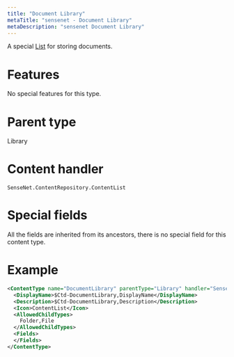```yaml
---
title: "Document Library"
metaTitle: "sensenet - Document Library"
metaDescription: "sensenet Document Library"
---
```


A special [List](/concepts/content-types/08-contentlist) for storing documents.

# Features

No special features for this type.

# Parent type

Library

# Content handler

`SenseNet.ContentRepository.ContentList`

# Special fields

All the fields are inherited from its ancestors, there is no special field for this content type.

# Example

```xml
<ContentType name="DocumentLibrary" parentType="Library" handler="SenseNet.ContentRepository.ContentList" xmlns="http://schemas.sensenet.com/SenseNet/ContentRepository/ContentTypeDefinition">
  <DisplayName>$Ctd-DocumentLibrary,DisplayName</DisplayName>
  <Description>$Ctd-DocumentLibrary,Description</Description>
  <Icon>ContentList</Icon>
  <AllowedChildTypes>
    Folder,File
  </AllowedChildTypes>
  <Fields>
  </Fields>
</ContentType>
```
